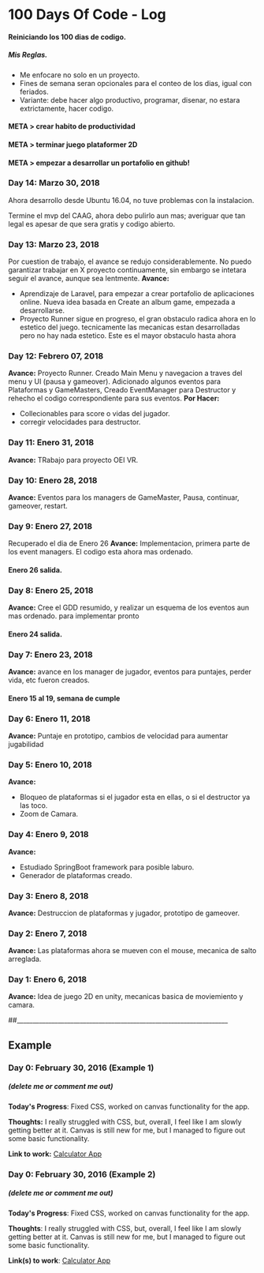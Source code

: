 # 100 Days Of Code - Log
#### Reiniciando los 100 dias de codigo.
##### Mis Reglas.
* Me enfocare no solo en un proyecto.
* Fines de semana seran opcionales para el conteo de los dias, igual con feriados.
* Variante: debe hacer algo productivo, programar, disenar, no estara extrictamente, hacer codigo.
#### META > crear habito de productividad
#### META > terminar juego plataformer 2D
#### META > empezar a desarrollar un portafolio en github!

### Day 14: Marzo 30, 2018
Ahora desarrollo desde Ubuntu 16.04, no tuve problemas con la instalacion.

Termine el mvp del CAAG, ahora debo pulirlo aun mas; averiguar que tan legal es apesar de que sera gratis y codigo abierto.

### Day 13: Marzo 23, 2018
Por cuestion de trabajo, el avance se redujo considerablemente. No puedo garantizar trabajar en X proyecto continuamente, sin embargo se intetara seguir el avance, aunque sea lentmente.
**Avance:** 
* Aprendizaje de Laravel, para empezar a crear portafolio de aplicaciones online. Nueva idea basada en Create an album game, empezada a desarrollarse.
* Proyecto Runner sigue en progreso, el gran obstaculo radica ahora en lo estetico del juego. tecnicamente las mecanicas estan desarrolladas pero no hay nada estetico. Este es el mayor obstaculo hasta ahora

### Day 12: Febrero 07, 2018
**Avance:** Proyecto Runner. Creado Main Menu y navegacion a traves del menu y UI (pausa y gameover). Adicionado algunos eventos para Plataformas y GameMasters, Creado EventManager para Destructor y rehecho el codigo correspondiente para sus eventos.
**Por Hacer:**
* Collecionables para score o vidas del jugador.
* corregir velocidades para destructor.

### Day 11: Enero 31, 2018
**Avance:** TRabajo para proyecto OEI VR.

### Day 10: Enero 28, 2018
**Avance:** Eventos para los managers de GameMaster, Pausa, continuar, gameover, restart.

### Day 9: Enero 27, 2018
Recuperado el dia de Enero 26
**Avance:** Implementacion, primera parte de los event managers. El codigo esta ahora mas ordenado.

#### Enero 26 salida.

### Day 8: Enero 25, 2018
**Avance:** Cree el GDD resumido, y realizar un esquema de los eventos aun mas ordenado. para implementar pronto

#### Enero 24 salida.

### Day 7: Enero 23, 2018
**Avance:** avance en los manager de jugador, eventos para puntajes, perder vida, etc fueron creados.

#### Enero 15 al 19, semana de cumple

### Day 6: Enero 11, 2018
**Avance:** Puntaje en prototipo, cambios de velocidad para aumentar jugabilidad
### Day 5: Enero 10, 2018
**Avance:** 
* Bloqueo de plataformas si el jugador esta en ellas, o si el destructor ya las toco.
* Zoom de Camara.
### Day 4: Enero 9, 2018
**Avance:** 
* Estudiado SpringBoot framework para posible laburo.
* Generador de plataformas creado.
### Day 3: Enero 8, 2018
**Avance:** Destruccion de plataformas y jugador, prototipo de gameover.
### Day 2: Enero 7, 2018
**Avance:** Las plataformas ahora se mueven con el mouse, mecanica de salto arreglada.
### Day 1: Enero 6, 2018
**Avance:** Idea de juego 2D en unity, mecanicas basica de moviemiento y camara.


##___________________________________________________________________
## Example
### Day 0: February 30, 2016 (Example 1)
##### (delete me or comment me out)

**Today's Progress**: Fixed CSS, worked on canvas functionality for the app.

**Thoughts:** I really struggled with CSS, but, overall, I feel like I am slowly getting better at it. Canvas is still new for me, but I managed to figure out some basic functionality.

**Link to work:** [Calculator App](http://www.example.com)

### Day 0: February 30, 2016 (Example 2)
##### (delete me or comment me out)

**Today's Progress**: Fixed CSS, worked on canvas functionality for the app.

**Thoughts**: I really struggled with CSS, but, overall, I feel like I am slowly getting better at it. Canvas is still new for me, but I managed to figure out some basic functionality.

**Link(s) to work**: [Calculator App](http://www.example.com)
